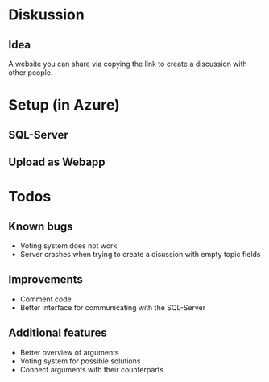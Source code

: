 # Diskussion
## Idea
A website you can share via copying the link to create a discussion with other people.

# Setup (in Azure)
## SQL-Server

## Upload as Webapp

# Todos
## Known bugs
- Voting system does not work
- Server crashes when trying to create a disussion with empty topic fields

## Improvements
- Comment code
- Better interface for communicating with the SQL-Server

## Additional features
- Better overview of arguments
- Voting system for possible solutions 
- Connect arguments with their counterparts
